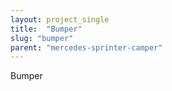 ```yaml
---
layout: project_single
title:  "Bumper"
slug: "bumper"
parent: "mercedes-sprinter-camper"
---
```

Bumper